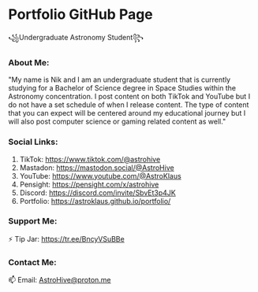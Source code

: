 # Portfolio GitHub Page
꧁Undergraduate Astronomy Student꧂


### About Me:
"My name is Nik and I am an undergraduate student that is currently studying for a Bachelor of Science degree in Space Studies within the Astronomy concentration. I post content on both TikTok and YouTube but I do not have a set schedule of when I release content. The type of content that you can expect will be centered around my educational journey but I will also post computer science or gaming related content as well."

### Social Links:
1. TikTok: https://www.tiktok.com/@astrohive
2. Mastadon: https://mastodon.social/@AstroHive
3. YouTube: https://www.youtube.com/@AstroKlaus
4. Pensight: https://pensight.com/x/astrohive
5. Discord: https://discord.com/invite/SbvEt3p4JK
6. Portfolio: https://astroklaus.github.io/portfolio/

### Support Me:
⚡ Tip Jar: https://tr.ee/BncyVSuBBe

### Contact Me:
📫 Email: AstroHive@proton.me
